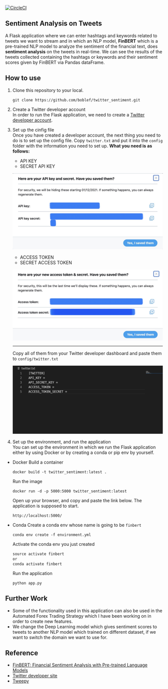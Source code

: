 [![CircleCI](https://circleci.com/gh/boblef/twitter_sentiment.svg?style=svg)](https://app.circleci.com/pipelines/github/boblef/twitter_sentiment)

## Sentiment Analysis on Tweets

A Flask application where we can enter hashtags and keywords related to tweets we want to stream and in which an NLP model, <strong>FinBERT</strong> which is a pre-trained NLP model to analyze the sentiment of the financial text, does <strong>sentiment analysis</strong> on the tweets in real-time.
We can see the results of the tweets collected containing the hashtags or keywords and their sentiment scores given by FinBERT via Pandas dataFrame.

## How to use

1. Clone this repository to your local.
   ```
   git clone https://github.com/boblef/twitter_sentiment.git
   ```
2. Create a Twitter developer account<br>
   In order to run the Flask application, we need to create a [Twitter developer account](https://developer.twitter.com/en/apply-for-access).
   <br>
3. Set up the cinfig file<br>
   Once you have created a developer account, the next thing you need to do is to set up the config file.
   Copy `twitter.txt` and put it into the `config` folder with the information you need to set up.
   <strong>What you need is as follows:</strong>

   - API KEY
   - SECRET API KEY

   ![APIKEYS](/images/APIKEY_screenshot.JPG)

   - ACCESS TOKEN
   - SECRET ACCESS TOKEN

   ![TOKENS](/images/TOKEN_screenshot.JPG)

    <hr>

   Copy all of them from your Twitter developer dashboard and paste them to `config/twitter.txt`

   ![Twitter_config](/images/twitter_config.png)
   <br>

4. Set up the environment, and run the application<br>
   You can set up the environment in which we run the Flask application either by using Docker or by creating a conda or pip env by yourself.

- Docker
  Build a container
  ```
  docker build -t twitter_sentiment:latest .
  ```
  Run the image
  ```
  docker run -d -p 5000:5000 twitter_sentiment:latest
  ```
  Open up your browser, and copy and paste the link below. The application is supposed to start.
  ```
  http://localhost:5000/
  ```
- Conda
  Create a conda env whose name is going to be `finbert`
  ```
  conda env create -f environment.yml
  ```
  Activate the conda env you just created
  ```
  source activate finbert
  or
  conda activate finbert
  ```
  Run the application
  ```
  python app.py
  ```

## Further Work

- Some of the functionality used in this application can also be used in the Automated Forex Trading Strategy which I have been working on in order to create new features.
- We change the Deep Learning model which gives sentiment scores to tweets to another NLP model which trained on different dataset, if we want to switch the domain we want to use for.

## Reference

- [FinBERT: Financial Sentiment Analysis with Pre-trained Language Models](https://arxiv.org/pdf/1908.10063.pdf)
- [Twitter developer site](https://developer.twitter.com/en/apply-for-access)
- [Tweepy](http://docs.tweepy.org/en/latest/)
